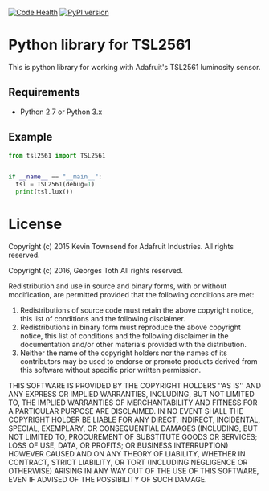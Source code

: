 [![Code Health](https://landscape.io/github/sim0nx/tsl2561/master/landscape.svg?style=flat)](https://landscape.io/github/sim0nx/tsl2561/master) [![PyPI version](https://badge.fury.io/py/tsl2561.svg)](https://badge.fury.io/py/tsl2561)


Python library for TSL2561
============
  This is python library for working with Adafruit's TSL2561 luminosity sensor.

Requirements
------------
  - Python 2.7 or Python 3.x

Example
------------
  ```python
  from tsl2561 import TSL2561


  if __name__ == "__main__":
    tsl = TSL2561(debug=1)
    print(tsl.lux())
  ```

License
============
Copyright (c) 2015 Kevin Townsend for Adafruit Industries.
All rights reserved.

Copyright (c) 2016, Georges Toth
All rights reserved.


Redistribution and use in source and binary forms, with or without
modification, are permitted provided that the following conditions are met:
1. Redistributions of source code must retain the above copyright
notice, this list of conditions and the following disclaimer.
2. Redistributions in binary form must reproduce the above copyright
notice, this list of conditions and the following disclaimer in the
documentation and/or other materials provided with the distribution.
3. Neither the name of the copyright holders nor the
names of its contributors may be used to endorse or promote products
derived from this software without specific prior written permission.

THIS SOFTWARE IS PROVIDED BY THE COPYRIGHT HOLDERS ''AS IS'' AND ANY
EXPRESS OR IMPLIED WARRANTIES, INCLUDING, BUT NOT LIMITED TO, THE IMPLIED
WARRANTIES OF MERCHANTABILITY AND FITNESS FOR A PARTICULAR PURPOSE ARE
DISCLAIMED. IN NO EVENT SHALL THE COPYRIGHT HOLDER BE LIABLE FOR ANY
DIRECT, INDIRECT, INCIDENTAL, SPECIAL, EXEMPLARY, OR CONSEQUENTIAL DAMAGES
(INCLUDING, BUT NOT LIMITED TO, PROCUREMENT OF SUBSTITUTE GOODS OR SERVICES;
LOSS OF USE, DATA, OR PROFITS; OR BUSINESS INTERRUPTION) HOWEVER CAUSED AND
ON ANY THEORY OF LIABILITY, WHETHER IN CONTRACT, STRICT LIABILITY, OR TORT
(INCLUDING NEGLIGENCE OR OTHERWISE) ARISING IN ANY WAY OUT OF THE USE OF THIS
SOFTWARE, EVEN IF ADVISED OF THE POSSIBILITY OF SUCH DAMAGE.
